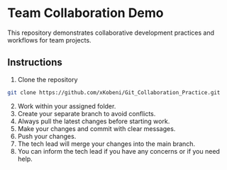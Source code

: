 
# Team Collaboration Demo

This repository demonstrates collaborative development practices and workflows for team projects.

## Instructions

1. Clone the repository
```bash
git clone https://github.com/xKobeni/Git_Collaboration_Practice.git
```
2. Work within your assigned folder. 
3. Create your separate branch to avoid conflicts.
4. Always pull the latest changes before starting work.
6. Make your changes and commit with clear messages.
7. Push your changes.
8. The tech lead will merge your changes into the main branch.
9. You can inform the tech lead if you have any concerns or if you need help.

